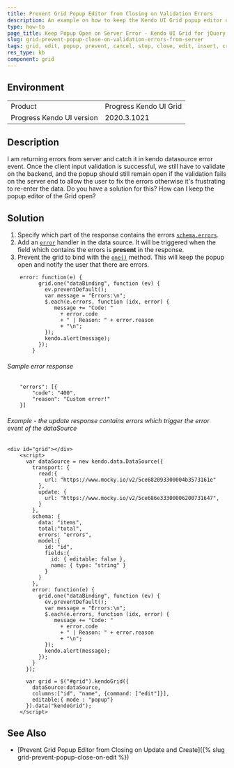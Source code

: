 ```yaml
---
title: Prevent Grid Popup Editor from Closing on Validation Errors
description: An example on how to keep the Kendo UI Grid popup editor open after an error occurs on the server.
type: how-to
page_title: Keep Popup Open on Server Error - Kendo UI Grid for jQuery
slug: grid-prevent-popup-close-on-validation-errors-from-server
tags: grid, edit, popup, prevent, cancel, stop, close, edit, insert, create, modal, reopen, keep, open, validation, fail, errors
res_type: kb
component: grid
---
```


## Environment

<table>
 <tr>
  <td>Product</td>
  <td>Progress Kendo UI Grid</td>
 </tr>
 <tr>
  <td>Progress Kendo UI version</td>
  <td>2020.3.1021</td>
 </tr>
</table>

## Description

I am returning errors from server and catch it in kendo datasource error event.  Once the client input validation is successful, we still have to validate on the backend, and the popup should still remain open if the validation fails on the server end to allow the user to fix the errors otherwise it's frustrating to re-enter the data. Do you have a solution for this? How can I keep the popup editor of the Grid open?

## Solution

1. Specify which part of the response contains the errors [`schema.errors`](/api/javascript/data/datasource/configuration/schema#schemaerrors).
1. Add an [`error`](/api/javascript/data/datasource/events/error) handler in the data source. It will be triggered when the field which contains the errors is **present** in the response.
1. Prevent the grid to bind with the [`one()`](/api/javascript/observable/methods/one) method. This will keep the popup open and notify the user that there are errors.

```
    error: function(e) {
          grid.one("dataBinding", function (ev) {
            ev.preventDefault();
            var message = "Errors:\n";            
            $.each(e.errors, function (idx, error) {             
               message += "Code: "
                 + error.code
                 + " | Reason: " + error.reason
              	 + "\n";
            });
            kendo.alert(message);
          });
        }
```

###### Sample error response

```
    "errors": [{
		"code": "400",
		"reason": "Custom error!"
	}]
```

###### Example - the update response contains errors which trigger the error event of the dataSource

```dojo
<div id="grid"></div>
    <script>
      var dataSource = new kendo.data.DataSource({
        transport: {
          read:{
            url: "https://www.mocky.io/v2/5ce682093300004b3573161e"
          },
          update: {
            url: "https://www.mocky.io/v2/5ce686e33300006200731647",
          }
        },
        schema: {
          data: "items",
          total:"total",
          errors: "errors",
          model:{
            id: "id",
            fields:{
              id: { editable: false },
              name: { type: "string" }
            }
          }
        },
        error: function(e) {
          grid.one("dataBinding", function (ev) {
            ev.preventDefault();
            var message = "Errors:\n";            
            $.each(e.errors, function (idx, error) {             
               message += "Code: "
                 + error.code
                 + " | Reason: " + error.reason
              	 + "\n";
            });
            kendo.alert(message);
          });
        }
      });

      var grid = $("#grid").kendoGrid({
        dataSource:dataSource,
        columns:["id", "name", {command: ["edit"]}],
        editable:{ mode : "popup"}
      }).data("kendoGrid");
    </script>
```

## See Also

* [Prevent Grid Popup Editor from Closing on Update and Create]({% slug grid-prevent-popup-close-on-edit %})
